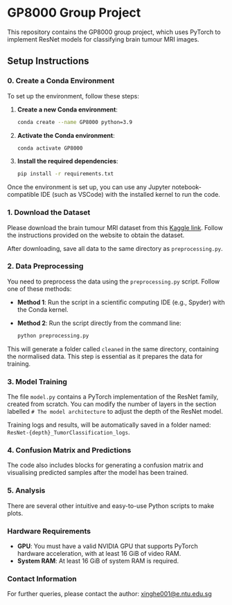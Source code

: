 
# GP8000 Group Project

This repository contains the GP8000 group project, which uses PyTorch to implement ResNet models for classifying brain tumour MRI images.

## Setup Instructions

### 0. Create a Conda Environment

To set up the environment, follow these steps:

1. **Create a new Conda environment**:
    ```bash
    conda create --name GP8000 python=3.9
    ```

2. **Activate the Conda environment**:
    ```bash
    conda activate GP8000
    ```

3. **Install the required dependencies**:    
    ```bash
    pip install -r requirements.txt
    ```

Once the environment is set up, you can use any Jupyter notebook-compatible IDE (such as VSCode) with the installed kernel to run the code.

### 1. Download the Dataset

Please download the brain tumour MRI dataset from this [Kaggle link](https://www.kaggle.com). Follow the instructions provided on the website to obtain the dataset.

After downloading, save all data to the same directory as `preprocessing.py`.

### 2. Data Preprocessing

You need to preprocess the data using the `preprocessing.py` script. Follow one of these methods:

- **Method 1**: Run the script in a scientific computing IDE (e.g., Spyder) with the Conda kernel.
- **Method 2**: Run the script directly from the command line:

    ```bash
    python preprocessing.py
    ```

This will generate a folder called `cleaned` in the same directory, containing the normalised data. This step is essential as it prepares the data for training.

### 3. Model Training

The file `model.py` contains a PyTorch implementation of the ResNet family, created from scratch. You can modify the number of layers in the section labelled `# The model architecture` to adjust the depth of the ResNet model.

Training logs and results, will be automatically saved in a folder named: `ResNet-{depth}_TumorClassification_logs`.

### 4. Confusion Matrix and Predictions

The code also includes blocks for generating a confusion matrix and visualising predicted samples after the model has been trained.

### 5. Analysis

There are several other intuitive and easy-to-use Python scripts to make plots.

### Hardware Requirements

- **GPU**: You must have a valid NVIDIA GPU that supports PyTorch hardware acceleration, with at least 16 GiB of video RAM.
- **System RAM**: At least 16 GiB of system RAM is required.

### Contact Information

For further queries, please contact the author: [xinghe001@e.ntu.edu.sg](mailto:xinghe001@e.ntu.edu.sg)
